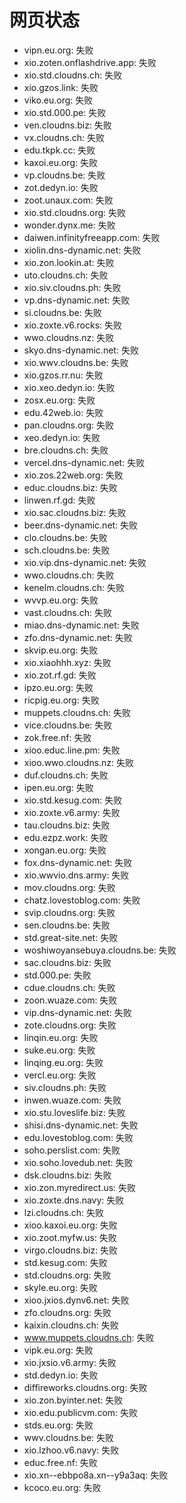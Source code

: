 # 网页状态
- vipn.eu.org: 失败
- xio.zoten.onflashdrive.app: 失败
- xio.std.cloudns.ch: 失败
- xio.gzos.link: 失败
- viko.eu.org: 失败
- xio.std.000.pe: 失败
- ven.cloudns.biz: 失败
- vx.cloudns.ch: 失败
- edu.tkpk.cc: 失败
- kaxoi.eu.org: 失败
- vp.cloudns.be: 失败
- zot.dedyn.io: 失败
- zoot.unaux.com: 失败
- xio.std.cloudns.org: 失败
- wonder.dynx.me: 失败
- daiwen.infinityfreeapp.com: 失败
- xiolin.dns-dynamic.net: 失败
- xio.zon.lookin.at: 失败
- uto.cloudns.ch: 失败
- xio.siv.cloudns.ph: 失败
- vp.dns-dynamic.net: 失败
- si.cloudns.be: 失败
- xio.zoxte.v6.rocks: 失败
- wwo.cloudns.nz: 失败
- skyo.dns-dynamic.net: 失败
- xio.wwv.cloudns.be: 失败
- xio.gzos.rr.nu: 失败
- xio.xeo.dedyn.io: 失败
- zosx.eu.org: 失败
- edu.42web.io: 失败
- pan.cloudns.org: 失败
- xeo.dedyn.io: 失败
- bre.cloudns.ch: 失败
- vercel.dns-dynamic.net: 失败
- xio.zos.22web.org: 失败
- educ.cloudns.biz: 失败
- linwen.rf.gd: 失败
- xio.sac.cloudns.biz: 失败
- beer.dns-dynamic.net: 失败
- clo.cloudns.be: 失败
- sch.cloudns.be: 失败
- xio.vip.dns-dynamic.net: 失败
- wwo.cloudns.ch: 失败
- kenelm.cloudns.ch: 失败
- wvvp.eu.org: 失败
- vast.cloudns.ch: 失败
- miao.dns-dynamic.net: 失败
- zfo.dns-dynamic.net: 失败
- skvip.eu.org: 失败
- xio.xiaohhh.xyz: 失败
- xio.zot.rf.gd: 失败
- ipzo.eu.org: 失败
- ricpig.eu.org: 失败
- muppets.cloudns.ch: 失败
- vice.cloudns.be: 失败
- zok.free.nf: 失败
- xioo.educ.line.pm: 失败
- xioo.wwo.cloudns.nz: 失败
- duf.cloudns.ch: 失败
- ipen.eu.org: 失败
- xio.std.kesug.com: 失败
- xio.zoxte.v6.army: 失败
- tau.cloudns.biz: 失败
- edu.ezpz.work: 失败
- xongan.eu.org: 失败
- fox.dns-dynamic.net: 失败
- xio.wwvio.dns.army: 失败
- mov.cloudns.org: 失败
- chatz.lovestoblog.com: 失败
- svip.cloudns.org: 失败
- sen.cloudns.be: 失败
- std.great-site.net: 失败
- woshiwoyansebuya.cloudns.be: 失败
- sac.cloudns.biz: 失败
- std.000.pe: 失败
- cdue.cloudns.ch: 失败
- zoon.wuaze.com: 失败
- vip.dns-dynamic.net: 失败
- zote.cloudns.org: 失败
- linqin.eu.org: 失败
- suke.eu.org: 失败
- linqing.eu.org: 失败
- vercl.eu.org: 失败
- siv.cloudns.ph: 失败
- inwen.wuaze.com: 失败
- xio.stu.loveslife.biz: 失败
- shisi.dns-dynamic.net: 失败
- edu.lovestoblog.com: 失败
- soho.perslist.com: 失败
- xio.soho.lovedub.net: 失败
- dsk.cloudns.biz: 失败
- xio.zon.myredirect.us: 失败
- xio.zoxte.dns.navy: 失败
- lzi.cloudns.ch: 失败
- xioo.kaxoi.eu.org: 失败
- xio.zoot.myfw.us: 失败
- virgo.cloudns.biz: 失败
- std.kesug.com: 失败
- std.cloudns.org: 失败
- skyle.eu.org: 失败
- xioo.jxios.dynv6.net: 失败
- zfo.cloudns.org: 失败
- kaixin.cloudns.ch: 失败
- www.muppets.cloudns.ch: 失败
- vipk.eu.org: 失败
- xio.jxsio.v6.army: 失败
- std.dedyn.io: 失败
- diffireworks.cloudns.org: 失败
- xio.zon.byinter.net: 失败
- xio.edu.publicvm.com: 失败
- stds.eu.org: 失败
- wwv.cloudns.be: 失败
- xio.lzhoo.v6.navy: 失败
- educ.free.nf: 失败
- xio.xn--ebbpo8a.xn--y9a3aq: 失败
- kcoco.eu.org: 失败
